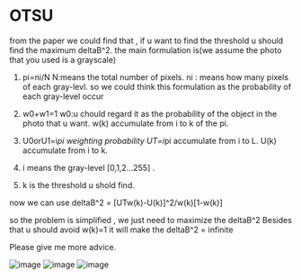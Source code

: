 # OTSU
from the paper we could find that , if u want to find the threshold u should find the maximum deltaB^2.
the main formulation is(we assume the photo that you used is a grayscale)
1.   pi=ni/N       N:means the total number of pixels. 
                   ni : means how many pixels of each gray-levl.
                   so we could think this formulation as the probability of each gray-level occur



2.   w0+w1=1       w0:u chould regard it as the probability of the object in the photo that u want.
     w(k)          accumulate from i to k of the pi.



3.   U0orU1=i*pi    weighting probability 
     UT=i*pi       accumulate from i to L.
     U(k)          accumulate from i to k.
     
     
     
4.  i means the gray-level [0,1,2...255] .


5.  k is the threshold u shold find.



now we can use deltaB^2 = [UTw(k)-U(k)]^2/w(k)[1-w(k)]

so the problem is simplified , we just need to maximize the deltaB^2
Besides that u should avoid w(k)=1 it will make the deltaB^2 = infinite



Please give me more advice.


![image](https://github.com/tinghsienchin/OTSU/blob/master/2773BFA3-424D-4557-86B8-D7473A3F8465.png)
![image](https://github.com/tinghsienchin/OTSU/blob/master/5D556D2B-6A5B-4993-852A-A7F25584C529.png)
![image](https://github.com/tinghsienchin/OTSU/blob/master/D8AB7306-5D71-4D95-9250-CF0CAEF45622.png)

